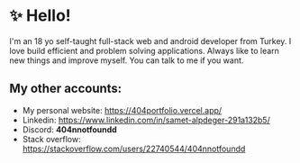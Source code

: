 
# ✨ Hello!

I'm an 18 yo self-taught full-stack web and android developer from Turkey. I love build efficient and problem solving applications. Always like to learn new things and improve myself. You can talk to me if you want.

## My other accounts:

- My personal website: https://404portfolio.vercel.app/
- Linkedin: https://www.linkedin.com/in/samet-alpdeger-291a132b5/
- Discord: **404nnotfoundd**
- Stack overflow: https://stackoverflow.com/users/22740544/404nnotfoundd
